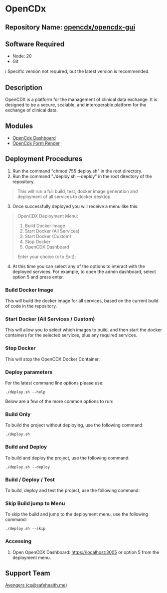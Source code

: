 # OpenCDx

## Repository Name: [opencdx/opencdx-gui](https://github.com/opencdx/opencdx-gui)

## Software Required
- Node: 20
- Git

ℹ️ Specific version not required, but the latest version is recommended.

## Description

OpenCDX is a platform for the management of clinical data exchange. It is designed to be a secure, scalable, and interoperable platform for the exchange of clinical data.

## Modules

- [OpenCdx Dashboard](opencdx-dashboard/README.md)
- [OpenCdx Form Render](opencdx-form-render/README.md)

## Deployment Procedures

1. Run the command "chmod 755 deploy.sh" in the root directory.
2. Run the command "./deploy.sh --deploy" in the root directory of the repository.
> This will run a full build, test, docker image generation and deployment of all services to docker desktop.
3. Once successfully deployed you will receive a menu like this:
> OpenCDX Deployment Menu:
> 
> 1. Build Docker Image                     
> 2. Start Docker (All Services)             
> 3. Start Docker (Custom)                   
> 4. Stop Docker                             
> 5. OpenCDX Dashboard                
>
> Enter your choice (x to Exit):

4. At this time you can select any of the options to interact with the deployed services.  For example, to open the admin dashboard, select option 5 and press enter.

### Build Docker Image
This will build the docker image for all services, based on the current build of code in the repository.

### Start Docker (All Services / Custom)
This will allow you to select which images to build, and then start the docker containers for the selected services, plus any required services.

### Stop Docker
This will stop the OpenCDX Docker Container.

### Deploy parameters
For the latest command line options please use:

`./deploy.sh --help`

Below are a few of the more common options to run:

### Build Only
To build the project without deploying, use the following command:

`./deploy.sh`
### Build and Deploy
To build and deploy the project, use the following command:

`./deploy.sh --deploy`
### Build / Deploy / Test
To build, deploy and test the project, use the following command:

### Skip Build jump to Menu
To skip the build and jump to the deployment menu, use the following command:

`./deploy.sh --skip`


### Accessing
1. Open OpenCDX Dashboard: [https://localhost:3005](https://localhost:3005) or option 5 from the deployment menu.

## Support Team

[Avengers (cs@safehealth.me)](mailto:cs@safehealth.me)

